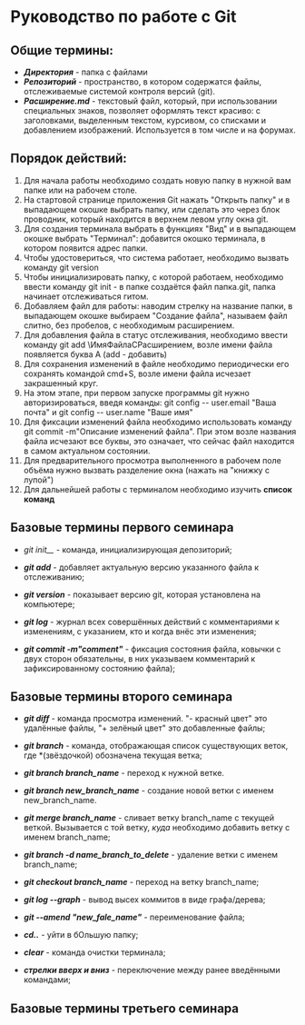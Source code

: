 # Руководство по работе с Git

## Общие термины:

+ *__Директория__* - папка с файлами
+ *__Репозиторий__* - пространство, в котором содержатся файлы, отслеживаемые системой контроля версий (git).
+ *__Расширение.md__* - текстовый файл, который, при использовании специальных знаков, позволяет оформлять текст красиво: с заголовками, выделенным текстом, курсивом, со списками и добавлением изображений. Используется в том числе и на форумах. 

## Порядок действий:

1. Для начала работы необходимо создать новую папку в нужной вам папке или на рабочем столе.
2. На стартовой странице приложения Git нажать "Открыть папку" и в выпадающем окошке выбрать папку, или сделать это через блок проводник, который находится в верхнем левом углу окна git.
3. Для создания терминала выбрать в функциях "Вид" и в выпадающем окошке выбрать "Терминал": добавится окошко терминала, в котором появится адрес папки.
4. Чтобы удостовериться, что система работает, необходимо вызвать команду git version
5. Чтобы инициализировать папку, с которой работаем, необходимо ввести команду git init - в папке создаётся файл папка.git, папка начинает отслеживаться гитом.
6. Добавляем файл для работы: наводим стрелку на название папки, в выпадающем окошке выбираем "Создание файла", называем файл слитно, без пробелов, с необходимым расширением.
7. Для добавления файла в статус отслеживания, необходимо ввести команду git add \ИмяФайлаСРасширением, возле имени файла появляется буква А (add - добавить)
8. Для сохранения изменений в файле необходимо периодически его сохранять командой cmd+S, возле имени файла исчезает закрашенный круг.
9. На этом этапе, при первом запуске программы git нужно авторизироваться, введя команды: git config -- user.email "Ваша почта" и git config -- user.name "Ваше имя"
10. Для фиксации изменений файла необходимо использовать команду git commit -m"Описание изменений файла". При этом возле названия файла исчезают все буквы, это означает, что сейчас файл находится в самом актуальном состоянии.
11. Для предварительного просмотра выполненного в рабочем поле объёма нужно вызвать разделение окна (нажать на "книжку с лупой") 
12. Для дальнейшей работы с терминалом необходимо изучить __список команд__  

## Базовые термины первого семинара
* *git init__* - команда, инициализирующая депозиторий;

* *__git add__* - добавляет актуальную версию указанного файла к отслеживанию;

* *__git version__* - показывает версию git, которая установлена на компьютере;

* *__git log__* - журнал всех совершённых действий с комментариями к изменениям, с указанием, кто и когда внёс эти изменения;

* *__git commit -m"comment"__* - фиксация состояния файла, ковычки с двух сторон обязательны, в них указываем комментарий к зафиксированному состоянию файла);


## Базовые термины второго семинара

 * *__git diff__* - команда просмотра изменений. "- красный цвет" это удалённые файлы, "+ зелёный цвет" это добавленные файлы;

* *__git branch__* - команда, отображающая список существующих веток, где *(звёздочкой) обозначена текущая ветка;

* *__git branch branch_name__* - переход к нужной ветке.

* *__git branch new_branch_name__* - создание новой ветки с именем new_branch_name.

* *__git merge branch_name__* - сливает ветку branch_name c текущей веткой. Вызывается с той ветку, *куда* необходимо добавить ветку с именем branch_name;

* *__git branch -d name_branch_to_delete__* - удаление ветки с именем branch_name;

* *__git checkout branch_name__* - переход на ветку branch_name;

* *__git log --graph__* - вывод высех коммитов в виде графа/дерева;

* *__git --amend "new_fale_name"__* - переименование файла;

* *__cd..__* - уйти в бОльшую папку;

* *__clear__* - команда очистки терминала;

* *__стрелки вверх и вниз__* - переключение между ранее введёнными командами;


## Базовые термины третьего семинара 

